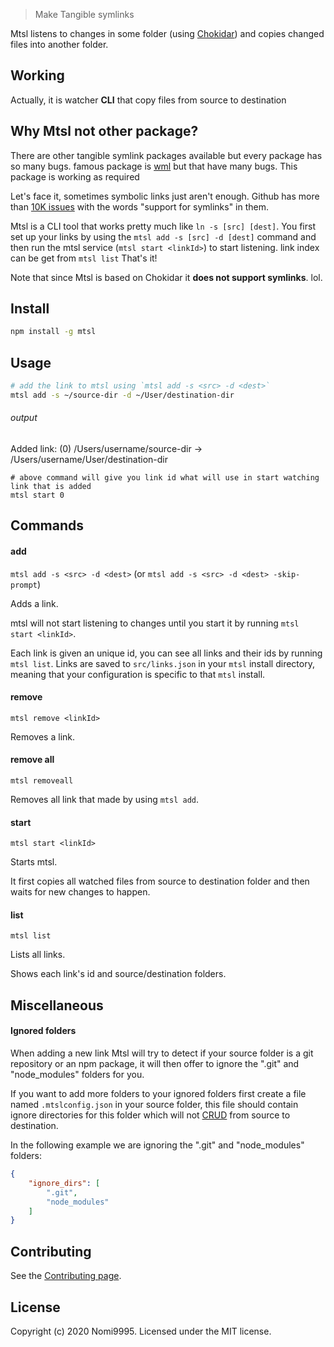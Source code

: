 > Make Tangible symlinks

Mtsl listens to changes in some folder (using [Chokidar](https://www.npmjs.com/package/chokidar)) and copies changed files into another folder.

## Working
Actually, it is watcher **CLI** that copy files from source to destination

## Why Mtsl not other package?
There are other tangible symlink packages available but every package has so many bugs. famous package is [wml](https://github.com/wix/wml) but that have many bugs. This package is working as required

Let's face it, sometimes symbolic links just aren't enough. Github has more than [10K issues](https://github.com/search?utf8=✓&q=support+for+symlinks&type=Issues) with the words "support for symlinks" in them. 


Mtsl is a CLI tool that works pretty much like `ln -s [src] [dest]`. You first set up your links by using the `mtsl add -s [src] -d [dest]` command and then run the mtsl service (`mtsl start <linkId>`) to start listening. link index can be get from `mtsl list` That's it!

Note that since Mtsl is based on Chokidar it **does not support symlinks**. lol.

## Install

```sh
npm install -g mtsl
```

## Usage

```sh
# add the link to mtsl using `mtsl add -s <src> -d <dest>`
mtsl add -s ~/source-dir -d ~/User/destination-dir
```
###### output
Added link: (0) /Users/username/source-dir -> /Users/username/User/destination-dir
```
# above command will give you link id what will use in start watching link that is added
mtsl start 0
```

## Commands

#### add

`mtsl add -s <src> -d <dest>` 
(or `mtsl add -s <src> -d <dest> -skip-prompt`)

Adds a link.

mtsl will not start listening to changes until you start it by running `mtsl start <linkId>`.

Each link is given an unique id, you can see all links and their ids by running `mtsl list`.
Links are saved to `src/links.json` in your `mtsl` install directory, meaning that 
your configuration is specific to that `mtsl` install.

#### remove

`mtsl remove <linkId>`

Removes a link.

#### remove all

`mtsl removeall`

Removes all link that made by using `mtsl add`.

#### start

`mtsl start <linkId>`

Starts mtsl.

It first copies all watched files from source to destination folder and then waits for new changes to happen.

#### list

`mtsl list`

Lists all links.

Shows each link's id and source/destination folders.

## Miscellaneous

#### Ignored folders

When adding a new link Mtsl will try to detect if your source folder is a git repository or an npm package, it will then offer to ignore the ".git" and "node_modules" folders for you.

If you want to add more folders to your ignored folders first create a file named `.mtslconfig.json` in your source folder, this file should contain ignore directories for this folder which will not [CRUD](https://en.wikipedia.org/wiki/Create,_read,_update_and_delete) from source to destination.

In the following example we are ignoring the ".git" and "node_modules" folders:

```json
{
    "ignore_dirs": [
        ".git",
        "node_modules"
    ]
}
```

## Contributing

See the [Contributing page](CONTRIBUTING.md).

## License

Copyright (c) 2020 Nomi9995. Licensed under the MIT license.
